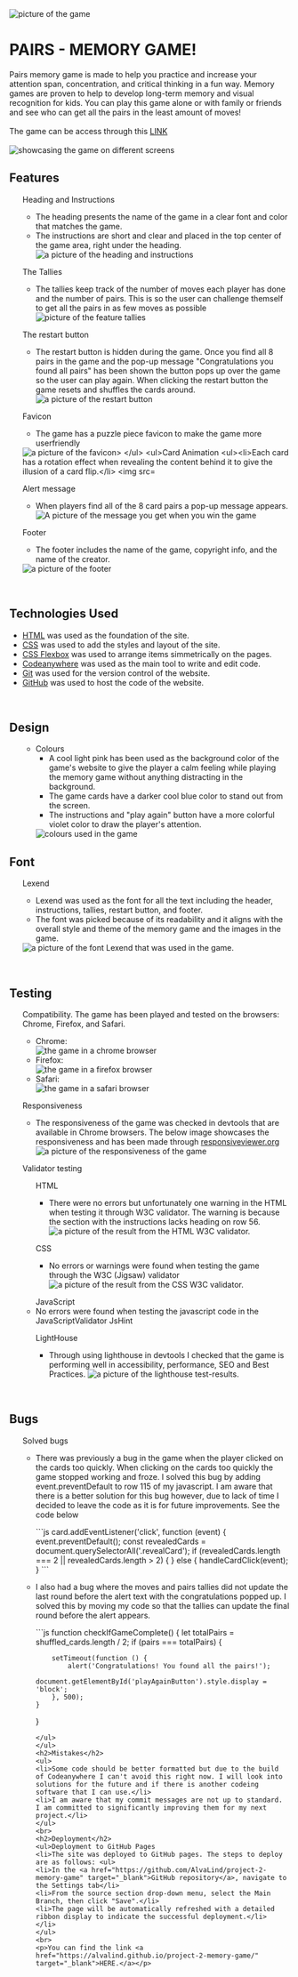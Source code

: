 <img src="documents/pairs-memory-game.png" alt="picture of the game">
<h1>PAIRS - MEMORY GAME!</h1>

<div>Pairs memory game is made to help you practice and increase your attention span, concentration, and critical thinking in a fun way. Memory games are proven to help to develop long-term memory and visual recognition for kids. You can play this game alone or with family or friends and see who can get all the pairs in the least amount of moves!</div>
<br>
<div>The game can be access through this <a href="https://https://alvalind.github.io/project-2-memory-game/" target="_blank">LINK</a></div>
<br>
<img src="documents/responsive.png" alt="showcasing the game on different screens">

 <h2> Features </h2>
<ul>Heading and Instructions
  <ul><li>The heading presents the name of the game in a clear font and color that matches the game.</li>
    <li>The instructions are short and clear and placed in the top center of the game area, right under the heading.</li>
    <img src="documents/heading-instructions.png" alt="a picture of the heading and instructions">
  </ul>
  </ul>
<ul>The Tallies
  <ul> <li>The tallies keep track of the number of moves each player has done and the number of pairs. This is so the user can challenge themself to get all the pairs in as few moves as possible</li>
  <img src="documents/tallies.png" alt="picture of the feature tallies"></ul>
</ul>
<ul> The restart button
  <ul><li>The restart button is hidden during the game. Once you find all 8 pairs in the game and the pop-up message "Congratulations you found all pairs" has been shown the button pops up over the game so the user can play again. When clicking the restart button the game resets and shuffles the cards around.</li>
<img src="documents/restart-button.png" alt="a picture of the restart button"></ul>
</ul>
<ul>Favicon
  <ul><li>The game has a puzzle piece favicon to make the game more userfriendly</li></ul>
  <img src="documents/favicon.png" alt="a picture of the favicon>
</ul>
<ul>Card Animation
  <ul><li>Each card has a rotation effect when revealing the content behind it to give the illusion of a card flip.</li>
  <img src="documents/cards.png" alt="picture of flipped cards"></ul>
</ul>
<ul>Alert message
  <ul><li>When players find all of the 8 card pairs a pop-up message appears.</li>
  <img src="documents/winning-message.png" alt="A picture of the message you get when you win the game"></ul>
</ul>
<ul>Footer
  <ul><li>The footer includes the name of the game, copyright info, and the name of the creator.</li></ul>
<img src="documents/footer.png" alt="a picture of the footer">
</ul>
</ul>

<br>
<h2>Technologies Used</h2>
<ul>
  <li><a href="https://developer.mozilla.org/en-US/docs/Web/HTML" target="_blank">HTML</a> was used as the foundation of the site.</li>
  <li><a href="https://developer.mozilla.org/en-US/docs/Web/css" target="_blank">CSS</a> was used to add the styles and layout of the site.</li>
  <li><a href="https://developer.mozilla.org/en-US/docs/Learn/CSS/CSS_layout/Flexbox" target="_blank">CSS Flexbox</a> was used to arrange items simmetrically on the pages.</li>
  <li><a href="https://codeanywhere.com/" target="_blank">Codeanywhere</a> was used as the main tool to write and edit code.</li>
  <li><a href="https://git-scm.com/" target="_blank">Git</a> was used for the version control of the website.</li>
  <li><a href="https://github.com/" target="_blank">GitHub</a> was used to host the code of the website.</li>
</ul>
<br>
<h2>Design</h2>
<ul>
  <ul>
    <li>Colours
      <ul>
        <li>A cool light pink has been used as the background color of the game's website to give the player a calm feeling while playing the memory game without anything distracting in the background.</li>
        <li>The game cards have a darker cool blue color to stand out from the screen.</li>
        <li>The instructions and "play again" button have a more colorful violet color to draw the player's attention. </li>
      </ul>
    <img src="documents/colours.png" alt="colours used in the game">
  </ul>
</ul>
<h2>Font</h2>
<ul>Lexend
<ul>
  <li>Lexend was used as the font for all the text including the header, instructions, tallies, restart button, and footer.</li>
  <li>The font was picked because of its readability and it aligns with the overall style and theme of the memory game and the images in the game.</li>
</ul> 
<img src="documents/font.png" alt="a picture of the font Lexend that was used in the game.">
</ul>
<br>
<h2>Testing</h2>
<ul>
  Compatibility. The game has been played and tested on the browsers: Chrome, Firefox, and Safari.
  <br>
    <ul>
    <li>Chrome:</li>
      <img src="documents/chrome-test.png" alt="the game in a chrome browser">
      <li>Firefox:</li>
      <img src="documents/" alt="the game in a firefox browser">
      <li>Safari:</li>
      <img src="documents/safari-test.jpg" alt="the game in a safari browser">
    </ul>
  </ul>
  <ul>Responsiveness
  <ul>
    <li>The responsiveness of the game was checked in devtools that are available in Chrome browsers. The below image showcases the responsiveness and has been made through <a href="https://responsiveviewer.org/" target="_blank">responsiveviewer.org</a></li>
    <img src="documents/memory-game-responsiveness.png" alt="a picture of the responsiveness of the game">
  </ul>
  </ul>
  <ul>Validator testing
    <ul>HTML
      <ul>
        <li>There were no errors but unfortunately one warning in the HTML when testing it through W3C validator. The warning is because the section with the instructions lacks heading on row 56.</li>
        <img src="documents/html-checker.png" alt="a picture of the result from the HTML W3C validator.">
      </ul>
    </ul>
    <ul>CSS
      <ul>
        <li>No errors or warnings were found when testing the game through the W3C (Jigsaw) validator</li>
      <img src="documents/css-validator.png" alt="a picture of the result from the CSS W3C validator.">
      </ul>
    </ul>
    <ul>JavaScript
      <li>No errors were found when testing the javascript code in the JavaScriptValidator JsHint</li>
    </ul>
    <ul>
      LightHouse
      <ul>
        <li>Through using lighthouse in devtools I checked that the game is performing well in accessibility, performance, SEO and Best Practices.
        <img src="documents/lighthouse-memory-game.png" alt="a picture of the lighthouse test-results."></li>
      </ul>
    </ul>
  </ul>
<br>
<h2>Bugs</h2>
<ul>Solved bugs
  <ul>
    <li> There was previously a bug in the game when the player clicked on the cards too quickly. When clicking on the cards too quickly the game stopped working and froze. I solved this bug by adding event.preventDefault to row 115 of my javascript. I am aware that there is a better solution for this bug however, due to lack of time I decided to leave the code as it is for future improvements. See the code below
     <p>```js
     card.addEventListener('click', function (event) {
            event.preventDefault();
            const revealedCards = document.querySelectorAll('.revealCard');
            if (revealedCards.length === 2 || revealedCards.length > 2) {
            } else {
                handleCardClick(event);
            }
      ```</p></li>
    <li>I also had a bug where the moves and pairs tallies did not update the last round before the alert text with the congratulations popped up. I solved this by moving my code so that the tallies can update the final round before the alert appears.
    <p>```js
    function checkIfGameComplete() {
    let totalPairs = shuffled_cards.length / 2;
    if (pairs === totalPairs) {

        setTimeout(function () {
            alert('Congratulations! You found all the pairs!');
            document.getElementById('playAgainButton').style.display = 'block';
        }, 500);
    }
  }
  ```</p></li>
  </ul>
</ul>
<h2>Mistakes</h2>
<ul>
<li>Some code should be better formatted but due to the build of Codeanywhere I can't avoid this right now. I will look into solutions for the future and if there is another codeing software that I can use.</li>
<li>I am aware that my commit messages are not up to standard. I am committed to significantly improving them for my next project.</li>
</ul>
<br>
<h2>Deployment</h2>
<ul>Deployment to GitHub Pages
<li>The site was deployed to GitHub pages. The steps to deploy are as follows: <ul>
<li>In the <a href="https://github.com/AlvaLind/project-2-memory-game" target="_blank">GitHub repository</a>, navigate to the Settings tab</li>
<li>From the source section drop-down menu, select the Main Branch, then click "Save".</li>
<li>The page will be automatically refreshed with a detailed ribbon display to indicate the successful deployment.</li>
</li>
</ul>
<br>
<p>You can find the link <a href="https://alvalind.github.io/project-2-memory-game/" target="_blank">HERE.</a></p>

